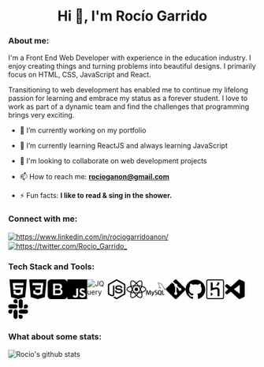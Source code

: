 <h1 align="center">Hi 👋, I'm Rocío Garrido

<h3 align="left">About me:</h3>

<p align="left">I'm a Front End Web Developer with experience in the education industry. I enjoy creating things and turning problems into beautiful designs. I primarily focus on HTML, CSS, JavaScript and React.

Transitioning to web development has enabled me to continue my lifelong passion for learning and embrace my status as a forever student. I love to work as part of a dynamic team and find the challenges that programming brings very exciting.</p>

- 🔭 I’m currently working on my portfolio

- 🌱 I’m currently learning ReactJS and always learning JavaScript

- 👯 I'm looking to collaborate on web development projects

- 📫 How to reach me: **rocioganon@gmail.com**

- ⚡ Fun facts: **I like to read & sing in the shower.**

<h3 align="left">Connect with me:</h3>
<p align="left">
<a href="https://www.linkedin.com/in/rociogarridoanon/" target="_blank"><img align="center" src="https://cdn.jsdelivr.net/npm/simple-icons@3.0.1/icons/linkedin.svg" alt="https://www.linkedin.com/in/rociogarridoanon/" height="30" width="40" /></a>
<a href="https://twitter.com/Rocio_Garrido_" target="_blank"><img align="center" src="https://cdn.jsdelivr.net/npm/simple-icons@3.0.1/icons/twitter.svg" alt="https://twitter.com/Rocio_Garrido_" height="30" width="40" /></a>
</p>

<h3 align="left">Tech Stack and Tools:</h3>

<img align="left" alt="HTML5" width="40px" src="https://raw.githubusercontent.com/rociogarrido/rociogarrido/e3c5a8e2393b90d3bc6535b9d8920177f991e293/html5.svg">
<img align="left" alt="CSS3" width="40px" src="https://raw.githubusercontent.com/rociogarrido/rociogarrido/e3c5a8e2393b90d3bc6535b9d8920177f991e293/css3.svg">
<img align="left" alt="Bootstrap" width="40px" src="https://raw.githubusercontent.com/rociogarrido/rociogarrido/e3c5a8e2393b90d3bc6535b9d8920177f991e293/bootstrap.svg">
<img align="left" alt="JavaScript" width="40px" src="https://raw.githubusercontent.com/rociogarrido/rociogarrido/e3c5a8e2393b90d3bc6535b9d8920177f991e293/javascript.svg">
<img align="left" alt="JQuery" width="40px" src="https://raw.githubusercontent.com/rociogarrido/rociogarrido/e3c5a8e2393b90d3bc6535b9d8920177f991e293/jquery.svg">
<img align="left" alt="Express+Node" width="40px" src="https://raw.githubusercontent.com/rociogarrido/rociogarrido/e3c5a8e2393b90d3bc6535b9d8920177f991e293/node-dot-js.svg">
<img align="left" alt="React" width="40px" src="https://raw.githubusercontent.com/rociogarrido/rociogarrido/e3c5a8e2393b90d3bc6535b9d8920177f991e293/react.svg">
<img align="left" alt="MySQL" width="40px" src="https://raw.githubusercontent.com/rociogarrido/rociogarrido/e3c5a8e2393b90d3bc6535b9d8920177f991e293/mysql.svg">
<img align="left" alt="Git" width="40px" src="https://raw.githubusercontent.com/rociogarrido/rociogarrido/e3c5a8e2393b90d3bc6535b9d8920177f991e293/git.svg">
<img align="left" alt="GitHub" width="40px" src="https://raw.githubusercontent.com/rociogarrido/rociogarrido/e3c5a8e2393b90d3bc6535b9d8920177f991e293/github.svg">
<img align="left" alt="Heroku" width="40px" src="https://raw.githubusercontent.com/rociogarrido/rociogarrido/e3c5a8e2393b90d3bc6535b9d8920177f991e293/heroku.svg">
<img align="left" alt="VSCode" width="40px" src="https://raw.githubusercontent.com/rociogarrido/rociogarrido/e3c5a8e2393b90d3bc6535b9d8920177f991e293/visualstudiocode.svg">
<img alt="Slack" width="40px" src="https://raw.githubusercontent.com/rociogarrido/rociogarrido/e3c5a8e2393b90d3bc6535b9d8920177f991e293/slack.svg">

  <h3 align="left">What about some stats:</h3>
  
![Rocio's github stats](https://github-readme-stats.vercel.app/api?username=rociogarrido&bg_color=30,e96443,904e95&title_color=fff&text_color=fff)
